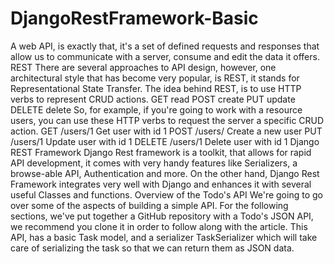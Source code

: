 # DjangoRestFramework-Basic
A web API, is exactly that, it's a set of defined requests and responses that allow us to communicate with a server, consume and edit the data it offers.  REST There are several approaches to API design, however, one architectural style that has become very popular, is REST, it stands for Representational State Transfer. The idea behind REST, is to use HTTP verbs to represent CRUD actions.  GET read  POST create  PUT update  DELETE delete  So, for example, if you're going to work with a resource users, you can use these HTTP verbs to request the server a specific CRUD action.  GET /users/1 Get user with id 1  POST /users/ Create a new user  PUT /users/1 Update user with id 1  DELETE /users/1 Delete user with id 1  Django REST Framework Django Rest framework is a toolkit, that allows for rapid API development, it comes with very handy features like Serializers, a browse-able API, Authentication and more.  On the other hand, Django Rest Framework integrates very well with Django and enhances it with several useful Classes and functions.  Overview of the Todo's API We're going to go over some of the aspects of building a simple API. For the following sections, we've put together a GitHub repository with a Todo's JSON API, we recommend you clone it in order to follow along with the article.  This API, has a basic Task model, and a serializer TaskSerializer which will take care of serializing the task so that we can return them as JSON data.
